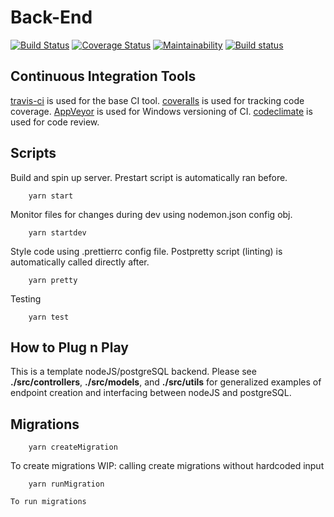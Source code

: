 # Back-End


[![Build Status](https://travis-ci.com/hafey1/nodeBackEnd.svg?branch=main)](https://travis-ci.com/hafey1/nodeBackEnd)
[![Coverage Status](https://coveralls.io/repos/github/hafey1/nodeBackEnd/badge.svg?branch=main)](https://coveralls.io/github/hafey1/nodeBackEnd?branch=main)
[![Maintainability](https://api.codeclimate.com/v1/badges/64b2ba3ff1fc556b083b/maintainability)](https://codeclimate.com/github/hafey1/nodeBackEnd/maintainability)
[![Build status](https://ci.appveyor.com/api/projects/status/n5e8vaja3j051dg4?svg=true)](https://ci.appveyor.com/project/hafey1/nodebackend)

## Continuous Integration Tools

[travis-ci](https://travis-ci.com/) is used for the base CI tool.
[coveralls](https://coveralls.io/) is used for tracking code coverage.
[AppVeyor](https://ci.appveyor.com/) is used for Windows versioning of CI.
[codeclimate](https://api.codeclimate.com/) is used for code review.

## Scripts
Build and spin up server. Prestart script is automatically ran before.
```
    yarn start
```
Monitor files for changes during dev using nodemon.json config obj.
```
    yarn startdev
```
Style code using .prettierrc config file. Postpretty script (linting) is automatically called directly after.
```
    yarn pretty 
```
Testing
```
    yarn test
```

## How to Plug n Play
This is a template nodeJS/postgreSQL backend. Please see **./src/controllers**, **./src/models**, and **./src/utils** for generalized examples of endpoint creation and interfacing between nodeJS and postgreSQL.

## Migrations

```
    yarn createMigration
```
To create migrations
WIP: calling create migrations without hardcoded input

```
    yarn runMigration
```
    To run migrations